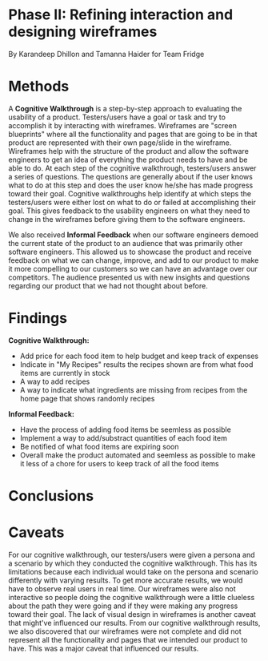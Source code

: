 # Phase II: Refining interaction and designing wireframes

By Karandeep Dhillon and Tamanna Haider for Team Fridge


# Methods
A **Cognitive Walkthrough** is a step-by-step approach to evaluating the usability of a product. Testers/users have a goal or task and try to accomplish it by interacting with wireframes. Wireframes are "screen blueprints" where all the functionality and pages that are going to be in that product are represented with their own page/slide in the wireframe. Wireframes help with the structure of the product and allow the software engineers to get an idea of everything the product needs to have and be able to do. At each step of the cognitive walkthrough, testers/users answer a series of questions. The questions are generally about if the user knows what to do at this step and does the user know he/she has made progress toward their goal. Cognitive walkthroughs help identify at which steps the testers/users were either lost on what to do or failed at accomplishing their goal. This gives feedback to the usability engineers on what they need to change in the wireframes before giving them to the software engineers. 

We also received **Informal Feedback** when our software engineers demoed the current state of the product to an audience that was primarily other software engineers. This allowed us to showcase the product and receive feedback on what we can change, improve, and add to our product to make it more compelling to our customers so we can have an advantage over our competitors. The audience presented us with new insights and questions regarding our product that we had not thought about before. 

# Findings
 **Cognitive Walkthrough:**
*  Add price for each food item to help budget and keep track of expenses
*  Indicate in "My Recipes" results the recipes shown are from what food items are currently in stock
*  A way to add recipes 
*  A way to indicate what ingredients are missing from recipes from the home page that shows randomly recipes

 **Informal Feedback:**
*  Have the process of adding food items be seemless as possible
*  Implement a way to add/substract quantities of each food item
*  Be notified of what food items are expiring soon
*  Overall make the product automated and seemless as possible to make it less of a chore for users to keep track of all the food items

# Conclusions

 

# Caveats
For our cognitive walkthrough, our testers/users were given a persona and a scenario by which they conducted the cognitive walkthrough. This has its limitations because each individual would take on the persona and scenario differently with varying results. To get more accurate results, we would have to observe real users in real time. Our wireframes were also not interactive so people doing the cognitive walkthrough were a little clueless about the path they were going and if they were making any progress toward their goal. The lack of visual design in wireframes is another caveat that might've influenced our results. From our cognitive walkthrough results, we also discovered that our wireframes were not complete and did not represent all the functionality and pages that we intended our product to have. This was a major caveat that influenced our results.  
  

